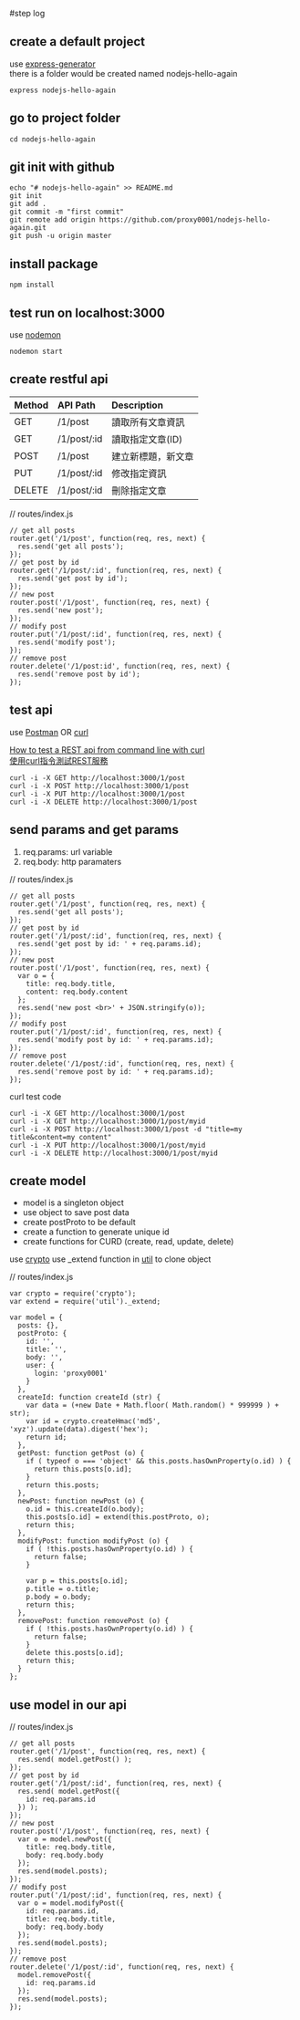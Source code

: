 #step log

## create a default project

use [express-generator](https://www.npmjs.com/package/express-generator)  
there is a folder would be created named nodejs-hello-again

<!-- code block -->
    express nodejs-hello-again

## go to project folder

<!-- code block -->    
    cd nodejs-hello-again

## git init with github

<!-- code block -->
    echo "# nodejs-hello-again" >> README.md
    git init
    git add .
    git commit -m "first commit"
    git remote add origin https://github.com/proxy0001/nodejs-hello-again.git
    git push -u origin master

## install package

<!-- code block -->
    npm install

## test run on localhost:3000
use [nodemon](https://www.npmjs.com/package/nodemon)
<!-- code block -->
    nodemon start

## create restful api

| Method | API Path | Description
|:-----|:-----|:-----
| GET | /1/post | 讀取所有文章資訊
| GET | /1/post/:id | 讀取指定文章(ID)
| POST | /1/post | 建立新標題，新文章
| PUT | /1/post/:id | 修改指定資訊
| DELETE | /1/post/:id | 刪除指定文章

// routes/index.js
<!-- code block -->
    // get all posts
    router.get('/1/post', function(req, res, next) {
      res.send('get all posts');
    });
    // get post by id
    router.get('/1/post/:id', function(req, res, next) {
      res.send('get post by id');
    });
    // new post
    router.post('/1/post', function(req, res, next) {
      res.send('new post');
    });
    // modify post
    router.put('/1/post/:id', function(req, res, next) {
      res.send('modify post');
    });
    // remove post
    router.delete('/1/post:id', function(req, res, next) {
      res.send('remove post by id');
    });
   
## test api
use [Postman](http://www.getpostman.com/) OR [curl](https://developer.apple.com/legacy/library/documentation/Darwin/Reference/ManPages/man1/curl.1.html)  

[How to test a REST api from command line with curl](http://www.codingpedia.org/ama/how-to-test-a-rest-api-from-command-line-with-curl/)  
[使用curl指令測試REST服務](http://blog.kent-chiu.com/2013/08/14/testing-rest-with-curl-command.html)

<!-- code block -->
    curl -i -X GET http://localhost:3000/1/post
    curl -i -X POST http://localhost:3000/1/post
    curl -i -X PUT http://localhost:3000/1/post
    curl -i -X DELETE http://localhost:3000/1/post

## send params and get params

1. req.params: url variable
2. req.body: http paramaters

// routes/index.js
<!-- code block -->
    // get all posts
    router.get('/1/post', function(req, res, next) {
      res.send('get all posts');
    });
    // get post by id
    router.get('/1/post/:id', function(req, res, next) {
      res.send('get post by id: ' + req.params.id);
    });
    // new post
    router.post('/1/post', function(req, res, next) {
      var o = {
        title: req.body.title,
        content: req.body.content
      };
      res.send('new post <br>' + JSON.stringify(o));
    });
    // modify post
    router.put('/1/post/:id', function(req, res, next) {
      res.send('modify post by id: ' + req.params.id);
    });
    // remove post
    router.delete('/1/post/:id', function(req, res, next) {
      res.send('remove post by id: ' + req.params.id);
    }); 

curl test code
<!-- code block -->
    curl -i -X GET http://localhost:3000/1/post
    curl -i -X GET http://localhost:3000/1/post/myid
    curl -i -X POST http://localhost:3000/1/post -d "title=my title&content=my content"
    curl -i -X PUT http://localhost:3000/1/post/myid
    curl -i -X DELETE http://localhost:3000/1/post/myid

## create model
- model is a singleton object
- use object to save post data  
- create postProto to be default
- create a function to generate unique id 
- create functions for CURD (create, read, update, delete)

use [crypto](https://nodejs.org/api/crypto.html)
use _extend function in [util](https://nodejs.org/api/util.html) to clone object

// routes/index.js
<!-- code block --> 
    var crypto = require('crypto');
    var extend = require('util')._extend;

    var model = {
      posts: {},
      postProto: {
        id: '',
        title: '',
        body: '',
        user: {
          login: 'proxy0001'
        }
      },
      createId: function createId (str) {
        var data = (+new Date + Math.floor( Math.random() * 999999 ) + str);
        var id = crypto.createHmac('md5', 'xyz').update(data).digest('hex');
        return id;
      },
      getPost: function getPost (o) {
        if ( typeof o === 'object' && this.posts.hasOwnProperty(o.id) ) {
          return this.posts[o.id];
        }
        return this.posts;
      },
      newPost: function newPost (o) {
        o.id = this.createId(o.body);
        this.posts[o.id] = extend(this.postProto, o);
        return this;
      },
      modifyPost: function modifyPost (o) {
        if ( !this.posts.hasOwnProperty(o.id) ) {
          return false;
        }    

        var p = this.posts[o.id];
        p.title = o.title;
        p.body = o.body;
        return this;
      },
      removePost: function removePost (o) {
        if ( !this.posts.hasOwnProperty(o.id) ) {
          return false;
        }       
        delete this.posts[o.id];
        return this;
      }  
    };

## use model in our api

// routes/index.js
<!-- code block --> 
    // get all posts
    router.get('/1/post', function(req, res, next) {
      res.send( model.getPost() );
    });
    // get post by id
    router.get('/1/post/:id', function(req, res, next) {
      res.send( model.getPost({
        id: req.params.id
      }) );
    });
    // new post
    router.post('/1/post', function(req, res, next) {
      var o = model.newPost({
        title: req.body.title,
        body: req.body.body
      });
      res.send(model.posts);
    });
    // modify post
    router.put('/1/post/:id', function(req, res, next) {
      var o = model.modifyPost({
        id: req.params.id,
        title: req.body.title,
        body: req.body.body
      });
      res.send(model.posts);
    });
    // remove post
    router.delete('/1/post/:id', function(req, res, next) {
      model.removePost({
        id: req.params.id
      });
      res.send(model.posts);
    });
